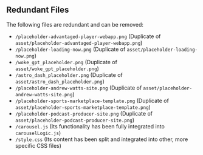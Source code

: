 ## Redundant Files

The following files are redundant and can be removed:

*   `/placeholder-advantaged-player-webapp.png` (Duplicate of `asset/placeholder-advantaged-player-webapp.png`)
*   `/placeholder-loading-now.png` (Duplicate of `asset/placeholder-loading-now.png`)
*   `/woke_gpt_placeholder.png` (Duplicate of `asset/woke_gpt_placeholder.png`)
*   `/astro_dash_placeholder.png` (Duplicate of `asset/astro_dash_placeholder.png`)
*   `/placeholder-andrew-watts-site.png` (Duplicate of `asset/placeholder-andrew-watts-site.png`)
*   `/placeholder-sports-marketplace-template.png` (Duplicate of `asset/placeholder-sports-marketplace-template.png`)
*   `/placeholder-podcast-producer-site.png` (Duplicate of `asset/placeholder-podcast-producer-site.png`)
*   `/carousel.js` (Its functionality has been fully integrated into `carouselLogic.js`)
*   `/style.css` (Its content has been split and integrated into other, more specific CSS files)



